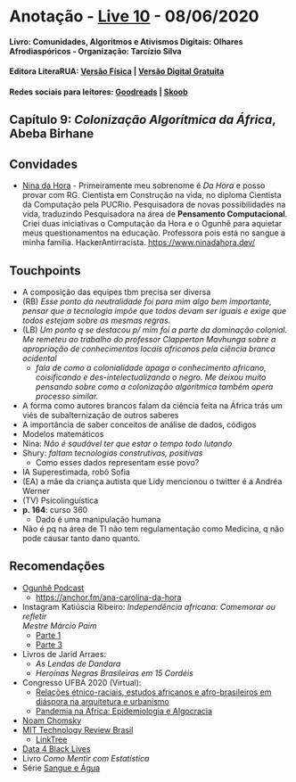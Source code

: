 [livro01-compre]: http://www.literarua.com.br/livro/olhares-afrodiasporicos
[livro01-ebook]: https://bit.ly/ComunidadesDigitais
[livro01-skoob]: https://www.skoob.com.br/comunidades-algoritmos-e-ativismos-digitais-1136137ed1139762.html
[livro01-goodreads]: https://www.goodreads.com/book/show/53005858-comunidades-algoritmos-e-ativismos-digitais

[link-live]: https://youtu.be/NJ3cFjlAVBs

# Anotação - [Live 10][link-live] - 08/06/2020
#### Livro: Comunidades, Algoritmos e Ativismos Digitais: Olhares Afrodiaspóricos - Organização: Tarcízio Silva
#### Editora LiteraRUA: [Versão Física][livro01-compre] | [Versão Digital Gratuita][livro01-ebook]
#### Redes sociais para leitores: [Goodreads][livro01-goodreads] | [Skoob][livro01-skoob]

## Capítulo 9: *Colonização Algorítmica da África*, Abeba Birhane

## Convidades

- [Nina da Hora](https://www.instagram.com/ninadhora/) - Primeiramente meu
sobrenome é _Da Hora_ e posso provar com RG. Cientista em Construção na vida, no
diploma Cientista da Computação pela PUCRio. Pesquisadora de novas
possibilidades na vida, traduzindo Pesquisadora na área de **Pensamento
Computacional**. Criei duas iniciativas o Computação da Hora e o Ogunhê para
aquietar meus questionamentos na educação. Professora pois está no sangue a
minha família. HackerAntirracista. <https://www.ninadahora.dev/>

## Touchpoints

- A composição das equipes tbm precisa ser diversa
- (RB) _​Esse ponto da neutralidade foi para mim algo bem importante, pensar
que a tecnologia impõe que todos devam ser iguais e exige que todos estejam
sobre as mesmas regras._
- (LB) _​Um ponto q se destacou p/ mim foi a parte da dominação colonial. Me
remeteu ao trabalho do professor *Clapperton Mavhunga* sobre a apropriação de
conhecimentos locais africanos pela ciência branca ocidental_
  - _​fala de como a colonialidade apaga o conhecimento africano, coisificando
  e des-intelectualizando o negro. Me deixou muito pensando sobre como a
  colonização algorítmica também opera processo similar._
- A forma como autores brancos falam da ciência feita na África trás um viés de
subalternização de outros saberes
- A importância de saber conceitos de análise de dados, códigos
- Modelos matemáticos
- Nina: _Não é saudável ter que estar o tempo todo lutando_
- Shury: _faltam tecnologias construtivas, positivas_
  - Como esses dados representam esse povo?
- IA Superestimada, robô Sofia
- (EA) ​a mãe da criança autista que Lidy mencionou o twitter é a Andréa Werner
- (TV) ​Psicolinguística
- **p. 164**: curso 360
  - Dado é uma manipulação humana
- Não é pq na área de TI não tem regulamentação como Medicina, q não pode
causar tanto dano quanto.

## Recomendações
- [Ogunhê Podcast](​https://podtail.com/podcast/ogunhe-podcast/)
  - <https://anchor.fm/ana-carolina-da-hora>
- Instagram Katiúscia Ribeiro: _Independência africana: Comemorar ou refletir  
Mestre Márcio Paim_
  - [Parte 1](https://www.instagram.com/tv/CAod9TMp4SG/)
  - [Parte 3](https://www.instagram.com/tv/CAoi7rgJ_7k/)
- Livros de Jarid Arraes:
  - *​As Lendas de Dandara*
  - *Heroínas Negras Brasileiras em 15 Cordéis*
- Congresso UFBA 2020 (Virtual):
  - [Relações étnico-raciais, estudos africanos e afro-brasileiros em diáspora na arquitetura e urbanismo](https://www.youtube.com/watch?v=MS3I4sUUgFc)
  - [Pandemia na África: Epidemiologia e Algocracia](https://www.youtube.com/watch?v=ekJTGnzDQXA)
- [Noam Chomsky](https://g.co/kgs/UCJniD)
- [MIT Technology Review Brasil](https://open.spotify.com/episode/01HZNAJNbNeH3qypfQERsT?si=Y_3rLWFfQ_aVs5gJOcNAAQ)
  - [LinkTree](https://linktr.ee/mittechreviewbr)
- [​Data 4 Black Lives](http://d4bl.org/)
- Livro _Como Mentir com Estatística_
- Série [Sangue e Água](https://www.netflix.com/title/81044547)